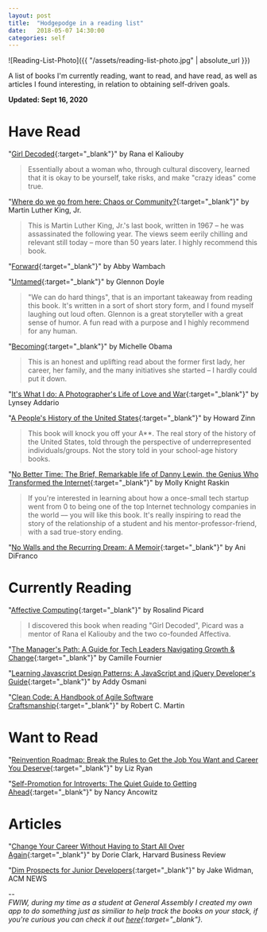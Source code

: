 ```yaml
---
layout: post
title:  "Hodgepodge in a reading list"
date:   2018-05-07 14:30:00
categories: self
---
```

![Reading-List-Photo]({{ "/assets/reading-list-photo.jpg" | absolute_url }})

A list of books I'm currently reading, want to read, and have read, as well as articles I found interesting, in relation to obtaining self-driven goals.

**Updated: Sept 16, 2020**

# Have Read

"[Girl Decoded](https://www.amazon.com/gp/product/1984824767/){:target="_blank"}" by Rana el Kaliouby
>Essentially about a woman who, through cultural discovery, learned that it is okay to be yourself, take risks, and make "crazy ideas" come true.

"[Where do we go from here: Chaos or Community?](https://www.amazon.com/gp/product/0807000671/){:target="_blank"}" by Martin Luther King, Jr.
>This is Martin Luther King, Jr.'s last book, written in 1967 – he was assassinated the following year. The views seem eerily chilling and relevant still today – more than 50 years later. I highly recommend this book.

"[Forward](https://www.amazon.com/gp/product/006246700X/){:target="_blank"}" by Abby Wambach

"[Untamed](https://www.amazon.com/gp/product/1984801252/){:target="_blank"}" by Glennon Doyle
>"We can do hard things", that is an important takeaway from reading this book. It's written in a sort of short story form, and I found myself laughing out loud often. Glennon is a great storyteller with a great sense of humor. A fun read with a purpose and I highly recommend for any human.

"[Becoming](https://www.amazon.com/gp/product/1524763136/){:target="_blank"}" by Michelle Obama
>This is an honest and uplifting read about the former first lady, her career, her family, and the many initiatives she started – I hardly could put it down.

"[It's What I do: A Photographer's Life of Love and War](https://www.amazon.com/Its-What-Do-Photographers-Life/dp/0143128418){:target="_blank"}" by Lynsey Addario

"[A People's History of the United States](https://www.amazon.com/gp/product/B015XEWZHI/){:target="_blank"}" by Howard Zinn
>This book will knock you off your A**. The real story of the history of the United States, told through the perspective of underrepresented individuals/groups. Not the story told in your school-age history books.

"[No Better Time: The Brief, Remarkable life of Danny Lewin, the Genius Who Transformed the Internet](https://www.amazon.com/No-Better-Time-Remarkable-Transformed/dp/0306821664/){:target="_blank"}" by Molly Knight Raskin<br />
>If you're interested in learning about how a once-small tech startup went from 0 to being one of the top Internet technology companies in the world –– you will like this book. It's really inspiring to read the story of the relationship of a student and his mentor-professor-friend, with a sad true-story ending.

"[No Walls and the Recurring Dream: A Memoir](https://www.amazon.com/gp/product/B07JYSMCK1/){:target="_blank"}" by Ani DiFranco

# Currently Reading

"[Affective Computing](https://www.amazon.com/gp/product/0262661152/){:target="_blank"}" by Rosalind Picard
>I discovered this book when reading "Girl Decoded", Picard was a mentor of Rana el Kaliouby and the two co-founded Affectiva.

"[The Manager's Path: A Guide for Tech Leaders Navigating Growth & Change](https://www.amazon.com/gp/product/1491973897){:target="_blank"}" by Camille Fournier

"[Learning Javascript Design Patterns: A JavaScript and jQuery Developer's Guide](https://www.amazon.com/gp/product/1449331815/){:target="_blank"}" by Addy Osmani

"[Clean Code: A Handbook of Agile Software Craftsmanship](https://www.amazon.com/gp/product/B001GSTOAM/){:target="_blank"}" by Robert C. Martin

# Want to Read

"[Reinvention Roadmap: Break the Rules to Get the Job You Want and Career You Deserve](https://www.amazon.com/dp/1942952686/){:target="_blank"}" by Liz Ryan

"[Self-Promotion for Introverts: The Quiet Guide to Getting Ahead](https://www.amazon.com/dp/007159129X/){:target="_blank"}" by Nancy Ancowitz

# Articles

"[Change Your Career Without Having to Start All Over Again](https://hbr.org/2016/05/change-your-career-without-having-to-start-all-over-again){:target="_blank"}" by Dorie Clark, Harvard Business Review

"[Dim Prospects for Junior Developers](https://cacm.acm.org/news/227467-dim-prospects-for-junior-developers/fulltext){:target="_blank"}" by Jake Widman, ACM NEWS

-- <br>
*FWIW, during my time as a student at General Assembly I created my own app to do something just as similiar to help track the books on your stack, if you're curious you can check it out [here](https://aliciapflaumer.github.io/got-reads-front-end/){:target="_blank"}.*
